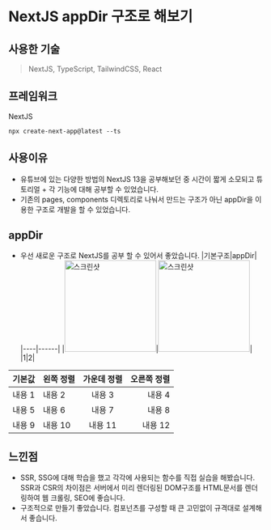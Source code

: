 # NextJS appDir 구조로 해보기

## 사용한 기술
> NextJS, TypeScript, TailwindCSS, React

## 프레임워크
NextJS
```
npx create-next-app@latest --ts
```

## 사용이유
- 유튜브에 있는 다양한 방법의 NextJS 13을 공부해보던 중 시간이 짧게 소모되고 튜토리얼 + 각 기능에 대해 공부할 수 있었습니다.
- 기존의 pages, components 디렉토리로 나눠서 만드는 구조가 아닌 appDir을 이용한 구조로 개발을 할 수 있었습니다.

## appDir
- 우선 새로운 구조로 NextJS를 공부 할 수 있어서 좋았습니다.
|기본구조|appDir|
|----|------|
|<img width="181" alt="스크린샷" src="https://user-images.githubusercontent.com/97148877/230008431-a639bdfb-5c1a-41c1-afab-c0feb5a0409a.png">|<img width="181" alt="스크린샷" src="https://user-images.githubusercontent.com/97148877/230008493-323a4348-4591-462e-b979-3ac2e9bef309.png">|
|1|2|

|기본값|왼쪽 정렬|가운데 정렬|오른쪽 정렬|
|---|:---|:---:|---:|
|내용 1|내용 2|내용 3|내용 4|
|내용 5|내용 6|내용 7|내용 8|
|내용 9|내용 10|내용 11|내용 12|

## 느낀점
- SSR, SSG에 대해 학습을 했고 각각에 사용되는 함수를 직접 실습을 해봤습니다. SSR과 CSR의 차이점은 서버에서 미리 렌더링된 DOM구조를 HTML문서를 렌더링하여 웹 크롤링, SEO에 좋습니다.
- 구조적으로 만들기 좋았습니다. 컴포넌츠를 구성할 때 큰 고민없이 규격대로 설계해서 좋습니다.
